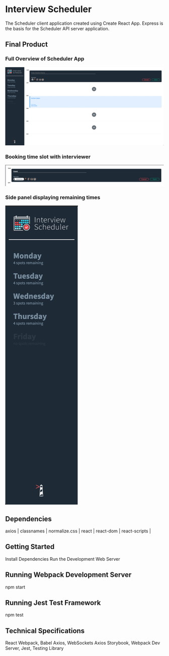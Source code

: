 # Interview Scheduler

The Scheduler client application created using Create React App. Express is the basis for the Scheduler API server application.

## Final Product

### Full Overview of Scheduler App
!["Full Overview of Scheduler App"](https://github.com/grant-murphy/scheduler/blob/master/docs/full-overview.png)

### Booking time slot with interviewer
!["Booking time slot with interviewer"](https://github.com/grant-murphy/scheduler/blob/master/docs/booking-time-with-interviewer.png)

### Side panel displaying remaining times
!["Side panel displaying remaining times"](https://github.com/grant-murphy/scheduler/blob/master/docs/side-panel-displaying-remaining-times.png)

## Dependencies

axios | 
classnames |
normalize.css |
react |
react-dom |
react-scripts |

## Getting Started

Install Dependencies
Run the Development Web Server

## Running Webpack Development Server

npm start

## Running Jest Test Framework

npm test

## Technical Specifications

React
Webpack, Babel
Axios, WebSockets
Axios
Storybook, Webpack Dev Server, Jest, Testing Library
